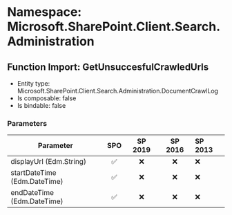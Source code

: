 # Namespace: Microsoft.SharePoint.Client.Search.Administration

## Function Import: GetUnsuccesfulCrawledUrls

- Entity type: Microsoft.SharePoint.Client.Search.Administration.DocumentCrawlLog
- Is composable: false
- Is bindable: false

### Parameters

Parameter | SPO | SP 2019 | SP 2016 | SP 2013
----------|:---:|:-------:|:-------:|:-------
displayUrl (Edm.String) | ✅ | ❌ | ❌ | ❌
startDateTime (Edm.DateTime) | ✅ | ❌ | ❌ | ❌
endDateTime (Edm.DateTime) | ✅ | ❌ | ❌ | ❌

